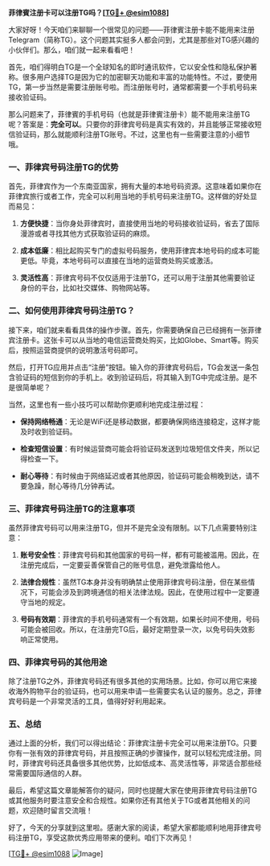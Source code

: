 **菲律賓注册卡可以注册TG吗？[[TG💪+ @esim1088](https://t.me/s/esim1088)]**

大家好呀！今天咱们来聊聊一个很常见的问题——菲律賓注册卡能不能用来注册Telegram（简称TG）。这个问题其实挺多人都会问到，尤其是那些对TG感兴趣的小伙伴们。那么，咱们就一起来看看吧！

首先，咱们得明白TG是一个全球知名的即时通讯软件，它以安全性和隐私保护著称。很多用户选择TG是因为它的加密聊天功能和丰富的功能特性。不过，要使用TG，第一步当然是需要注册账号啦。而注册账号时，通常都需要一个手机号码来接收验证码。

那么问题来了，菲律賓的手机号码（也就是菲律賓注册卡）能不能用来注册TG呢？答案是：**完全可以**。只要你的菲律宾号码是真实有效的，并且能够正常接收短信验证码，那么就能顺利注册TG账号。不过，这里也有一些需要注意的小细节哦。

### 一、菲律宾号码注册TG的优势

首先，菲律宾作为一个东南亚国家，拥有大量的本地号码资源。这意味着如果你在菲律宾旅行或者工作，完全可以利用当地的手机号码来注册TG。这样做的好处显而易见：

1. **方便快捷**：当你身处菲律宾时，直接使用当地的号码接收验证码，省去了国际漫游或者寻找其他方式获取验证码的麻烦。
   
2. **成本低廉**：相比起购买专门的虚拟号码服务，使用菲律宾本地号码的成本可能更低。毕竟，本地号码可以直接在当地的运营商处购买或激活。

3. **灵活性高**：菲律宾号码不仅仅适用于注册TG，还可以用于注册其他需要验证身份的平台，比如社交媒体、购物网站等。

### 二、如何使用菲律宾号码注册TG？

接下来，咱们就来看看具体的操作步骤。首先，你需要确保自己已经拥有一张菲律宾注册卡。这张卡可以从当地的电信运营商处购买，比如Globe、Smart等。购买后，按照运营商提供的说明激活号码即可。

然后，打开TG应用并点击“注册”按钮。输入你的菲律宾号码后，TG会发送一条包含验证码的短信到你的手机上。收到验证码后，将其输入到TG中完成注册。是不是很简单呢？

当然，这里也有一些小技巧可以帮助你更顺利地完成注册过程：

- **保持网络畅通**：无论是WiFi还是移动数据，都要确保网络连接稳定，这样才能及时收到验证码。
  
- **检查短信设置**：有时候运营商可能会将验证码发送到垃圾短信文件夹，所以记得检查一下。

- **耐心等待**：有时候由于网络延迟或者其他原因，验证码可能会稍晚到达，请不要急躁，耐心等待几分钟再试。

### 三、菲律宾号码注册TG的注意事项

虽然菲律宾号码可以用来注册TG，但并不是完全没有限制。以下几点需要特别注意：

1. **账号安全性**：菲律宾号码和其他国家的号码一样，都有可能被滥用。因此，在注册完成后，一定要妥善保管自己的账号信息，避免泄露给他人。

2. **法律合规性**：虽然TG本身并没有明确禁止使用菲律宾号码注册，但在某些情况下，可能会涉及到跨境通信的相关法律法规。因此，在使用过程中一定要遵守当地的规定。

3. **号码有效期**：菲律宾的手机号码通常有一个有效期，如果长时间不使用，号码可能会被回收。所以，在注册完TG后，最好定期登录一次，以免号码失效影响正常使用。

### 四、菲律宾号码的其他用途

除了注册TG之外，菲律宾号码还有很多其他的实用场景。比如，你可以用它来接收海外购物平台的验证码，也可以用来申请一些需要实名认证的服务。总之，菲律宾号码是一个非常灵活的工具，值得好好利用起来。

### 五、总结

通过上面的分析，我们可以得出结论：菲律宾注册卡完全可以用来注册TG。只要你有一张有效的菲律宾号码，并且按照正确的步骤操作，就可以轻松完成注册。同时，菲律宾号码还具备很多其他优势，比如低成本、高灵活性等，非常适合那些经常需要国际通信的人群。

最后，希望这篇文章能解答你的疑问，同时也提醒大家在使用菲律宾号码注册TG或其他服务时要注意安全和合规性。如果你还有其他关于TG或者其他相关的问题，欢迎随时留言交流哦！

好了，今天的分享就到这里啦。感谢大家的阅读，希望大家都能顺利地用菲律宾号码注册TG，享受这款优秀应用带来的便利。咱们下次再见！

[[TG💪+ @esim1088](https://t.me/s/esim1088) ![Image](https://i.postimg.cc/4NQfJmqS/Snipaste-2025-05-13-00-14-12.png)]